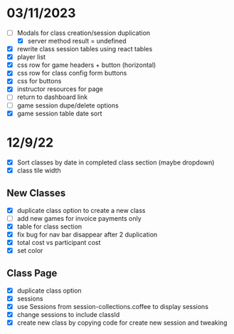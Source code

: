 # 03/11/2023

- [ ] Modals for class creation/session duplication
	- [x] server method result = undefined
- [x] rewrite class session tables using react tables
- [x] player list
- [x] css row for game headers + button (horizontal)
- [x] css row for class config form buttons 
- [x] css for buttons
- [x] instructor resources for page
- [ ] return to dashboard link
- [ ] game session dupe/delete options
- [x] game session table date sort

# 12/9/22

- [x] Sort classes by date in completed class section (maybe dropdown)
- [x] class tile width

## New Classes

- [x] duplicate class option to create a new class
- [ ] add new games for invoice payments only
- [x] table for class section
- [x] fix bug for nav bar disappear after 2 duplication
- [x] total cost vs participant cost
- [x] set color

## Class Page

- [x] duplicate class option
- [x] sessions
- [x] use Sessions from session-collections.coffee to display sessions
- [x] change sessions to include classId
- [x] create new class by copying code for create new session and tweaking